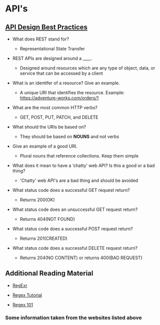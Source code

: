 # API's

## [API Design Best Practices](https://docs.microsoft.com/en-us/azure/architecture/best-practices/api-design)

* What does REST stand for?

  * Representational State Transfer

* REST APIs are designed around a ____.

  * Designed around resources which are any type of object, data, or service that can be accessed by a client

* What is an identifer of a resource? Give an example.

  * A unique URI that identifies the resource. Example: https://adventure-works.com/orders/1

* What are the most common HTTP verbs?

  * GET, POST, PUT, PATCH, and DELETE

* What should the URIs be based on?

  * They should be based on **NOUNS** and not verbs

* Give an example of a good URI.

  * Plural nouns that reference collections. Keep them simple

* What does it mean to have a ‘chatty’ web API? Is this a good or a bad thing?

  * 'Chatty' web API's are a bad thing and should be avoided

* What status code does a successful GET request return?

  * Returns 200(OK)
* What status code does an unsuccessful GET request return?

  * Returns 404(NOT FOUND)

* What status code does a successful POST request return?

  * Returns 201(CREATED)

* What status code does a successful DELETE request return?

  * Returns 204(NO CONTENT) or returns 400(BAD REQUEST)

## Additional Reading Material

* [RegExr](https://regexr.com/)

* [Regex Tutorial](https://medium.com/factory-mind/regex-tutorial-a-simple-cheatsheet-by-examples-649dc1c3f285)

* [Regex 101](https://regex101.com/)

### Some information taken from the websites listed above

